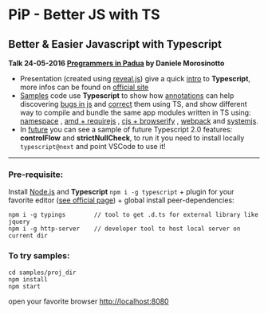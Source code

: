 PiP - Better JS with TS
====

## Better & Easier Javascript with Typescript
__Talk 24-05-2016 [Programmers in Padua](http://programmersinpadua.github.io/index.html) by Daniele Morosinotto__

- Presentation (created using [reveal.js](http://lab.hakim.se/reveal-js)) give a quick [intro](index.html) to **Typescript**, more infos can be found on [official site](http://www.typescriptlang.org/docs/tutorial.html) 
- [Samples](samples) code use **Typescript** to show how [annotations](samples/basics/annotations.ts) can help discovering [bugs in js](samples/basics/bug.js) and [correct](samples/basics/correct.ts) them using TS, and show 
different way to compile and bundle the same app modules written in TS using: [namespace](samples/modules/namespace) , [amd + requirejs](samples/modules/amd) , [cjs + browserify](samples/modules/cjs) , [webpack](samples/modules/webpack) and [systemjs](samples/modules/systemjs).
- In [future](samples/future) you can see a sample of future Typescript 2.0 features: **controlFlow** and **strictNullCheck**, to run it you need to install locally `typescript@next` and point VSCode to use it!

---

### Pre-requisite:
Install [Node.js](https://nodejs.org) and **Typescript** `npm i -g typescript` + plugin for your favorite editor ([see official page](http://www.typescriptlang.org/index.html#download-links)) +
global install peer-dependencies:
```
npm i -g typings        // tool to get .d.ts for external library like jquery
npm i -g http-server    // developer tool to host local server on current dir
```
### To try samples:
```
cd samples/proj_dir
npm install
npm start
```
open your favorite browser [http://localhost:8080](http://localhost:8080)
